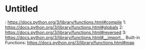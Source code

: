 # Untitled

: https://docs.python.org/3/library/functions.html#compile
1: https://docs.python.org/3/library/functions.html#globals
2: https://docs.python.org/3/library/functions.html#reversed
3: https://docs.python.org/3/library/functions.html#__import__
Built-in Functions: https://docs.python.org/3/library/functions.html#map
